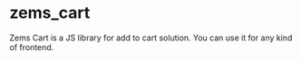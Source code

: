 # zems_cart
Zems Cart is a JS library for add to cart solution. You can use it for any kind of frontend.

